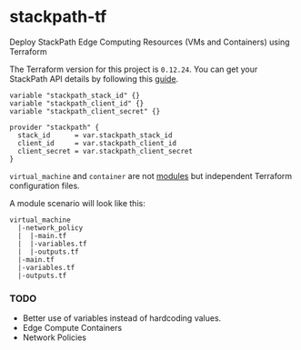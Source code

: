 # stackpath-tf
Deploy StackPath Edge Computing Resources (VMs and Containers) using Terraform

The Terraform version for this project is `0.12.24`.
You can get your StackPath API details by following this [guide](https://stackpath.dev/docs/getting-started).

```
variable "stackpath_stack_id" {}
variable "stackpath_client_id" {}
variable "stackpath_client_secret" {}

provider "stackpath" {
  stack_id      = var.stackpath_stack_id
  client_id     = var.stackpath_client_id
  client_secret = var.stackpath_client_secret
}
```

`virtual_machine` and `container` are not [modules](https://www.terraform.io/docs/configuration/modules.html) but independent Terraform configuration files.

A module scenario will look like this:

```
virtual_machine
  |-network_policy
  |  |-main.tf
  |  |-variables.tf
  |  |-outputs.tf
  |-main.tf
  |-variables.tf
  |-outputs.tf
```

### TODO 

- Better use of variables instead of hardcoding values.
- Edge Compute Containers
- Network Policies

